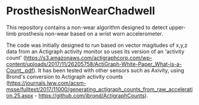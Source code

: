 # ProsthesisNonWearChadwell
This repository contains a non-wear algorithm designed to detect upper-limb prosthesis non-wear based on a wrist worn accelerometer.

The code was initially designed to run based on vector magitudes of x,y,z data from an Actigraph activity monitor so uses its version of an 'activity count' (https://s3.amazonaws.com/actigraphcorp.com/wp-content/uploads/2017/11/26205758/ActiGraph-White-Paper_What-is-a-Count_.pdf). It has been tested with other sensors such as Axivity, using Brond's conversion to Actigraph activity counts (https://journals.lww.com/acsm-msse/fulltext/2017/11000/generating_actigraph_counts_from_raw_acceleration.25.aspx - https://github.com/jbrond/ActigraphCounts).
